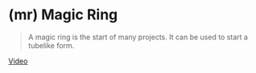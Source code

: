 # (mr) Magic Ring

> A magic ring is the start of many projects. It can be used to start a tubelike form.

[Video](https://youtu.be/fNyfAtJ3edE?si=ExRWCEBpSic8RA2E)
